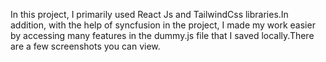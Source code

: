 
In this project, I primarily used React Js and TailwindCss libraries.In addition, with the help of syncfusion in the project, I made my work easier by accessing many features in the dummy.js file that I saved locally.There are a few screenshots you can view.

